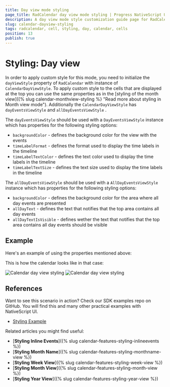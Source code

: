 ```yaml
---
title: Day view mode styling
page_title: RadCalendar day view mode styling | Progress NativeScript UI Documentation
description: A day view mode style customization guide page for RadCalendar for NativeScript.
slug: calendar-dayview-styling
tags: radcalendar, cell, styling, day, calendar, cells
position: 13
publish: true
---
```


# Styling: Day view

In order to apply custom style for this mode, you need to initialize the `dayViewStyle` property of `RadCalendar` with instance of `CalendarDayViewStyle`.
To apply custom style to the cells that are displayed at the top you can use the same properties as in the [styling of the month view]({% slug calendar-monthview-styling %} "Read more about styling in Month view mode"). Additionally the `CalendarDayViewStyle` has `dayEventsViewStyle` and `allDayEventsViewStyle` .

The `dayEventsViewStyle` should be used with a  `DayEventsViewStyle` instance which has properties for the following styling options:

- `backgroundColor` -  defines the background color for the view with the events
- `timeLabelFormat` -  defines the format used to display the time labels in the timeline
- `timeLabelTextColor` -  defines the text color used to display the time labels in the timeline
- `timeLabelTextSize` -  defines the text size used to display the time labels in the timeline

The `allDayEventsViewStyle` should be used with a  `AllDayEventsViewStyle` instance which has properties for the following styling options:

- `backgroundColor` - defines the background color for the area where all day events are presented
- `allDayText` - defines the text that notifies that the top area contains all day events
- `allDayTextIsVisible` - defines wether the text that notifies that the top area contains all day events should be visible


## Example
Here's an example of using the properties mentioned above:

<snippet id='calendar-dayview-styling'/>

This is how the calendar looks like in that case:

![Calendar day view styling](/controls/NativeScript/Calendar/Styling/images/calendar_styling_day_ios.png "iOS")      ![Calendar day view styling](/controls/NativeScript/Calendar/Styling/images/calendar_styling_day_android.png "Android")

## References
Want to see this scenario in action?
Check our SDK examples repo on GitHub. You will find this and many other practical examples with NativeScript UI.

* [Styling Example](https://github.com/telerik/nativescript-ui-samples/tree/master/calendar/app/calendar/cell-styling)

Related articles you might find useful:

* [**Styling Inline Events**]({% slug calendar-features-styling-inlineevents %})
* [**Styling Month Name**]({% slug calendar-features-styling-monthname-view %})
* [**Styling Week View**]({% slug calendar-features-styling-week-view %})
* [**Styling Month View**]({% slug calendar-features-styling-month-view %})
* [**Styling Year View**]({% slug calendar-features-styling-year-view %})
